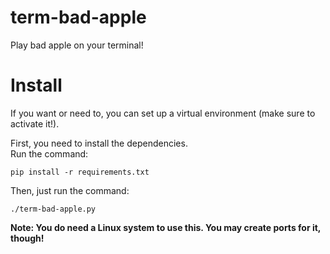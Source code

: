 # term-bad-apple
Play bad apple on your terminal!

# Install
If you want or need to, you can set up a virtual environment (make sure to activate it!).

First, you need to install the dependencies.<br>Run the command:
```shell
pip install -r requirements.txt
```

Then, just run the command:
```shell
./term-bad-apple.py
```

**Note: You do need a Linux system to use this. You may create ports for it, though!**
